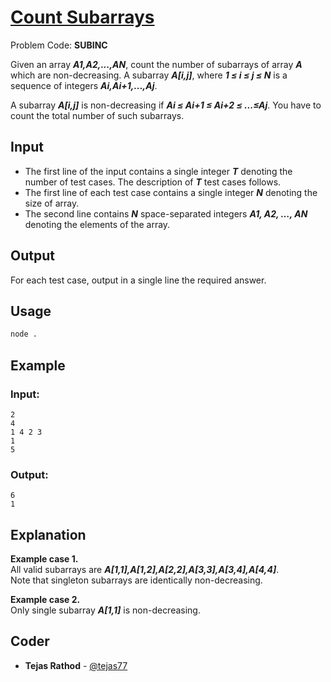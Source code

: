 
# [Count Subarrays](https://www.codechef.com/problems/SUBINC)
Problem Code: **SUBINC**

Given an array **_A1,A2,...,AN_**, count the number of subarrays of array **_A_** which are non-decreasing.
A subarray **_A[i,j]_**, where **_1 ≤ i ≤ j ≤ N_** is a sequence of integers **_Ai,Ai+1,...,Aj_**.

A subarray **_A[i,j]_** is non-decreasing if **_Ai ≤ Ai+1 ≤ Ai+2 ≤ ...≤Aj_**. You have to count the total number of such subarrays.

## Input

- The first line of the input contains a single integer **_T_** denoting the number of test cases. The description of **_T_** test cases follows.
- The first line of each test case contains a single integer **_N_** denoting the size of array.
- The second line contains **_N_** space-separated integers **_A1, A2, …, AN_** denoting the elements of the array.

## Output

For each test case, output in a single line the required answer.

## Usage
```sh
node .
```
## Example
### Input:
```
2
4
1 4 2 3
1
5
```
### Output:
```
6
1
```
## Explanation

**Example case 1.**\
All valid subarrays are **_A[1,1],A[1,2],A[2,2],A[3,3],A[3,4],A[4,4]_**.\
Note that singleton subarrays are identically non-decreasing.

**Example case 2.**\
Only single subarray **_A[1,1]_** is non-decreasing.

## Coder

* **Tejas Rathod** - [@tejas77](https://github.com/tejas77)
